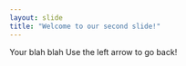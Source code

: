 ```yaml
---
layout: slide
title: "Welcome to our second slide!"
---
```

Your blah blah
Use the left arrow to go back!
